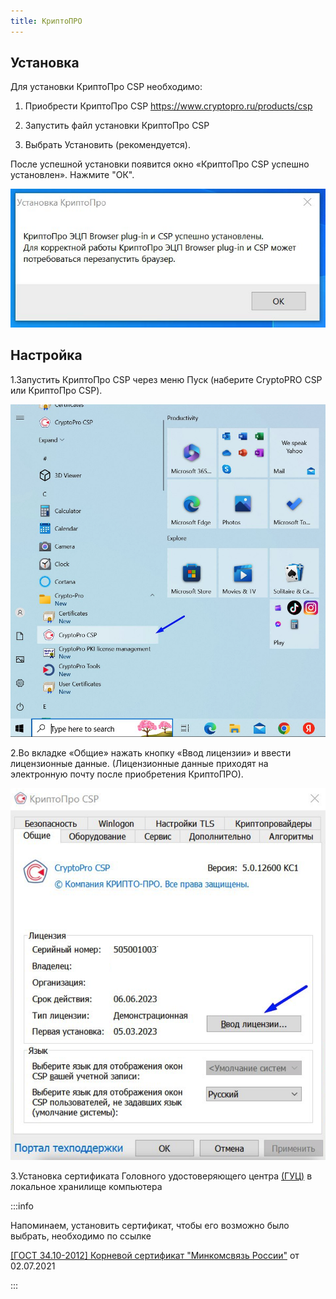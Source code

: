```yaml
---
title: КриптоПРО
---
```


## Установка

Для установки КриптоПро CSP необходимо:

1. Приобрести КриптоПро CSP  <https://www.cryptopro.ru/products/csp>

2. Запустить файл установки КриптоПро CSP

3. Выбрать Установить (рекомендуется).

После успешной установки появится окно «КриптоПро CSP успешно установлен». Нажмите "ОК".

![](<./image (43).png>)

## Настройка

1\.Запустить КриптоПро CSP через меню Пуск (наберите CryptoPRO CSP или КриптоПро CSP).

![](<./image (44).png>)

2\.Во вкладке «Общие» нажать кнопку «Ввод лицензии» и ввести лицензионные данные. (Лицензионные данные приходят на электронную почту после приобретения  КриптоПРО).

![](<./image (45).png>)

3\.Установка сертификата Головного удостоверяющего центра [(ГУЦ)](./sertifikat-guc) в локальное хранилище компьютера

:::info 

Напоминаем, установить сертификат, чтобы его возможно было выбрать, необходимо по ссылке

[\[ГОСТ 34.10-2012\] Корневой сертификат "Минкомсвязь России"](https://ca.gisca.ru/repository/AFF05C9E2464941E7EC2AB15C91539360B79AA9D.cer) от 02.07.2021

:::